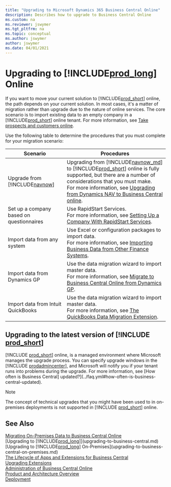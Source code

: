 ```yaml
---
title: "Upgrading to Microsoft Dynamics 365 Business Central Online"
description: Describes how to upgrade to Business Central Online
ms.custom: na
ms.reviewer: jswymer
ms.tgt_pltfrm: na
ms.topic: conceptual
ms.author: jswymer
author: jswymer
ms.date: 04/01/2021
---
```

# Upgrading to [!INCLUDE[prod_long](../developer/includes/prod_long.md)] Online

If you want to move your current solution to [!INCLUDE[prod_short](../developer/includes/prod_short.md)] online, the path depends on your current solution. In most cases, it's a matter of migration rather than upgrade due to the nature of online services. The core scenario is to import existing data to an empty company in a [!INCLUDE[prod_short](../developer/includes/prod_short.md)] online tenant. For more information, see [Take prospects and customers online](../deployment/deployment.md#take-prospects-and-customers-online).  

Use the following table to determine the procedures that you must complete for your migration scenario:

|  Scenario  |  Procedures  |
|------------|--------------|
|Upgrade from [!INCLUDE[navnow](../developer/includes/navnow_md.md)]|Upgrading from [!INCLUDE[navnow_md](../developer/includes/navnow_md.md)] to [!INCLUDE[prod_short](../developer/includes/prod_short.md)] online is fully supported, but there are a number of considerations that you must make.</br>For more information, see [Upgrading from Dynamics NAV to Business Central online](upgrade-considerations.md#online).|
|Set up a company based on questionnaires|Use RapidStart Services. </br>For more information, see [Setting Up a Company With RapidStart Services](/dynamics365/business-central/admin-set-up-a-company-with-rapidstart?toc=/dynamics365/business-central/dev-itpro/toc.json).|
|Import data from any system|Use Excel or configuration packages to import data. </br>For more information, see [Importing Business Data from Other Finance Systems](/dynamics365/business-central/across-import-data-configuration-packages?toc=/dynamics365/business-central/dev-itpro/toc.json).|
|Import data from Dynamics GP|Use the data migration wizard to import master data. </br>For more information, see [Migrate to Business Central Online from Dynamics GP](../administration/migrate-dynamics-gp.md).|
|Import data from Intuit QuickBooks|Use the data migration wizard to import master data. </br>For more information, see [The QuickBooks Data Migration Extension](/dynamics365/business-central/ui-extensions-quickbooks-data-migration?toc=/dynamics365/business-central/dev-itpro/toc.json).|

## Upgrading to the latest version of [!INCLUDE [prod_short](../developer/includes/prod_short.md)]

[!INCLUDE [prod_short](../developer/includes/prod_short.md)] online, is a managed environment where Microsoft manages the upgrade process. You can specify upgrade windows in the [!INCLUDE [prodadmincenter](../developer/includes/prodadmincenter.md)], and Microsoft will notify you if your tenant runs into problems during the upgrade. For more information, see [How often is Business Central] updated?](../faq.yml#how-often-is-business-central-updated).  

> [!NOTE]
> The concept of technical upgrades that you might have been used to in on-premises deployments is not supported in [!INCLUDE [prod_short](../developer/includes/prod_short.md)] online.

## See Also

[Migrating On-Premises Data to Business Central Online](../administration/migrate-data.md)  
[Upgrading to [!INCLUDE[prod_long](../developer/includes/prod_long.md)]](upgrading-to-business-central.md)  
[Upgrading to [!INCLUDE[prod_long](../developer/includes/prod_long.md)] On-Premises](upgrading-to-business-central-on-premises.md)  
[The Lifecycle of Apps and Extensions for Business Central](../developer/devenv-app-life-cycle.md)  
[Upgrading Extensions](../developer/devenv-upgrading-extensions.md)  
[Administration of Business Central Online](../administration/tenant-administration.md)  
[Product and Architecture Overview](../deployment/Product-and-Architecture-Overview.md)  
[Deployment](../deployment/Deployment.md)  
